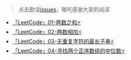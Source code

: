 > 点击勘误[issues](https://github.com/webVueBlog/learn-web/issues)，哪吒感谢大家的阅读

- [「LeetCode」01-两数之和⚡️](/ALG/两数之和)
- [「LeetCode」02-两数相加⚡](/ALG/两数相加)
- [「LeetCode」03-无重复字符的最长子串⚡](/ALG/无重复字符的最长子串)
- [「LeetCode」04-寻找两个正序数组的中位数⚡](/ALG/寻找两个正序数组的中位数)







